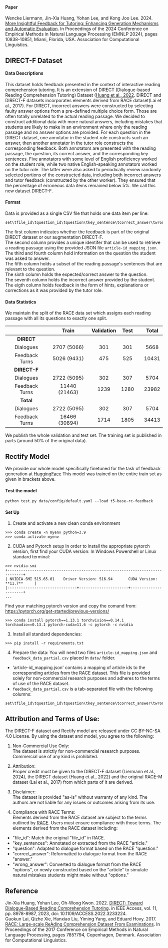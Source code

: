 #### Paper
Wencke Liermann, Jin-Xia Huang, Yohan Lee, and Kong Joo Lee. 2024. [More Insightful Feedback for Tutoring: Enhancing Generation Mechanisms and Automatic Evaluation](https://aclanthology.org/2024.emnlp-main.605/). In Proceedings of the 2024 Conference on Empirical Methods in Natural Language Processing (EMNLP 2024), pages 10838-10851, Miami, Florida, USA. Association for Computational Linguistics.

## DIRECT-F Dataset
#### Data Descriptions

This dataset holds feedback presented in the context of interactive reading comprehension tutoring. It is an extension of DIRECT (Dialogue-based Reading Comprehension Tutoring) Dataset ([Huang et al., 2022](https://ieeexplore.ieee.org/document/10003215). DIRECT and DIRECT-F datasets incorporates elements derived from RACE dataset(Lai et al., 2017). 
For DIRECT, incorrect answers were constructed by selecting faulty answer options from a pre-defined multiple choice form. Those are often totally unrelated to the actual reading passage. We decided to construct additional data with more natural answers, including mistakes that students are likely to make in an environment where only the reading passage and no answer options are provided. For each question in the DIRECT dataset, one annotator in the student role constructs such an answer, then another annotator in the tutor role constructs the corresponding feedback. Both annotators are presented with the reading passage, the question, its correct answer, and the corresponding key sentences. Five annotators with some level of English proficiency worked on the student role, while two native English-speaking annotators worked on the tutor role. The latter were also asked to periodically review randomly selected portions of the constructed data, including both incorrect answers and tutor feedback (constructed by the other worker). They ensured that the percentage of erroneous data items remained below 5%. We call this new dataset DIRECT-F.

#### Format
Data is provided as a single CSV file that holds one data item per line:
```
set\tfile_id\tquestion_id\tquestion\tkey_sentence\tcorrect_answer\twrong_answer\tfeedback
```
The first column indicates whether the feedback is part of the original DIRECT dataset or our augmentation DIRECT-F.  
The second column provides a unique identifer that can be used to retrieve a reading passage using the provided JSON file `article-id_mapping.json`.  
The third and fourth column hold information on the question the student was asked to answer.  
The fifth column holds a subset of the reading passage's sentences that are relevant to the question.  
The sixth column holds the expected/correct answer to the question.  
The seventh column holds the incorrect answer provided by the student.  
The eigth column holds feedback in the form of hints, explanations or corrections as it was provided by the tutor role.  

#### Data Statistics

We maintain the split of the RACE data set which assigns each reading passage with all its questions to exactly one split.

| | Train | Validation | Test | | Total |
| :---: | :---: | :---: | :---: | :-: | :---: |
| **DIRECT**  |   |   |   | |   |
| Dialogues | 2707 (5066) | 301 | 301 || 5668  |
| Feedback Turns | 5026 (9431) | 475 | 525 || 10431  |
| **DIRECT-F** |   |   |   | |   |
| Dialogues | 2722 (5095) | 302 | 307 || 5704 |
| Feedback Turns | 11440 (21463) | 1239 | 1280 || 23982 |
| **Total** |   |   |   | |   |
| Dialogues | 2722 (5095)  | 302  | 307  | | 5704  |
| Feedback Turns | 16466 (30894)  | 1714  | 1805  | | 34413  |

We publish the whole validation and test set. The training set is published in parts (around 50% of the original data).

## Rectify Model
We provide our whole model specifically finetuned for the task of feedback generation at [HuggingFace](https://huggingface.co/etri-lirs/t5-base-rc-feedback) This model was trained on the entire train set as given in brackets above.

#### Test the model
```
python test.py data/config/default.yaml --load t5-base-rc-feedback
```

#### Set Up
1. Create and activate a new clean conda environment
```
>>> conda create -n myenv python=3.9
>>> conda activate myenv
```

2. CUDA and Pytorch setup
In order to install the appropriate pytorch version, first find your CUDA version:
In Windows Powershell or Linux standard terminal:
```
>>> nvidia-smi
+-----------------------------------------------------------------------------+
| NVIDIA-SMI 515.65.01    Driver Version: 516.94       CUDA Version: **11.7**     |
|-------------------------------+----------------------+----------------------+
...
```

Find your matching pytorch version and copy the comand from:
https://pytorch.org/get-started/previous-versions/
```
>>> conda install pytorch==1.13.1 torchvision==0.14.1 torchaudio==0.13.1 pytorch-cuda=11.6 -c pytorch -c nvidia
```

3. Install all standard dependencies:
```
>>> pip install -r requirements.txt
```

4. Prepare the data:
You will need two files `article-id_mapping.json` and `feedback_data_partial.csv` placed in `data/` folder.  
- 'article-id_mapping.json' contains a mapping of article ids to the corresponding articles from the RACE dataset. This file is provided solely for non-commercial research purposes and adheres to the terms of use of the RACE dataset.
- `feedback_data_partial.csv` is a tab-separated file with the following columns:
```
set\tfile_id\tquestion_id\tquestion\tkey_sentence\tcorrect_answer\twrong_answer\tfeedback
```

## Attribution and Terms of Use:
The DIRECT-F dataset and Rectify model are released under CC BY-NC-SA 4.0 License. By using the dataset and model, you agree to the following:  

1. Non-Commercial Use Only:   
The dataset is strictly for non-commercial research purposes. Commercial use of any kind is prohibited.  
  
2. Attribution:   
Proper credit must be given to the DIRECT-F dataset (Liermann et al., 2024), the DIRECT dataset (Huang et al., 2022) and the original RACE-M dataset (Lai et al., 2017) from which parts of it are derived.  
  
3. Disclaimer:   
The dataset is provided "as-is" without warranty of any kind. The authors are not liable for any issues or outcomes arising from its use.  

4. Compliance with RACE Terms:   
Elements derived from the RACE dataset are subject to the terms outlined by [RACE](https://www.cs.cmu.edu/~glai1/data/race/#:~:text=notes). Users must ensure compliance with those terms.
The elements derived from the RACE dataset including:
- "file_id": Match the original "file_id" in RACE.
- "key_sentences": Annotated or extracted from the RACE "article."
- "question": Adapted to dialogue format based on the RACE "question."
- "correct_answer": Reformatted to dialogue format from the RACE "answer."
- "wrong_answer": Converted to dialogue format from the RACE "options", or newly constructed based on the "article" to simulate natural mistakes students might make without "options."

## Reference
Jin-Xia Huang, Yohan Lee, Oh-Woog Kwon. 2022. [DIRECT: Toward Dialogue-Based Reading Comprehension Tutoring](https://ieeexplore.ieee.org/document/10003215). in IEEE Access, vol. 11, pp. 8978-8987, 2023, doi: 10.1109/ACCESS.2022.3233224.  
Guokun Lai, Qizhe Xie, Hanxiao Liu, Yiming Yang, and Eduard Hovy. 2017. [RACE: Large-scale ReAding Comprehension Dataset From Examinations](https://aclanthology.org/D17-1082/). In Proceedings of the 2017 Conference on Empirical Methods in Natural Language Processing, pages 785?794, Copenhagen, Denmark. Association for Computational Linguistics.  
